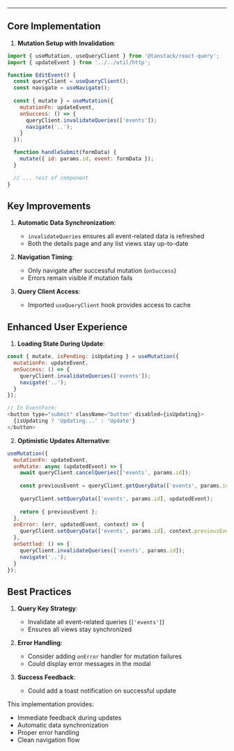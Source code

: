 
---

## Core Implementation

1. **Mutation Setup with Invalidation**:
```javascript
import { useMutation, useQueryClient } from '@tanstack/react-query';
import { updateEvent } from '../../util/http';

function EditEvent() {
  const queryClient = useQueryClient();
  const navigate = useNavigate();
  
  const { mutate } = useMutation({
    mutationFn: updateEvent,
    onSuccess: () => {
      queryClient.invalidateQueries(['events']);
      navigate('..');
    }
  });

  function handleSubmit(formData) {
    mutate({ id: params.id, event: formData });
  }

  // ... rest of component
}
```

## Key Improvements

1. **Automatic Data Synchronization**:
   - `invalidateQueries` ensures all event-related data is refreshed
   - Both the details page and any list views stay up-to-date

2. **Navigation Timing**:
   - Only navigate after successful mutation (`onSuccess`)
   - Errors remain visible if mutation fails

3. **Query Client Access**:
   - Imported `useQueryClient` hook provides access to cache

## Enhanced User Experience

1. **Loading State During Update**:
```javascript
const { mutate, isPending: isUpdating } = useMutation({
  mutationFn: updateEvent,
  onSuccess: () => {
    queryClient.invalidateQueries(['events']);
    navigate('..');
  }
});

// In EventForm:
<button type="submit" className="button" disabled={isUpdating}>
  {isUpdating ? 'Updating...' : 'Update'}
</button>
```

2. **Optimistic Updates Alternative**:
```javascript
useMutation({
  mutationFn: updateEvent,
  onMutate: async (updatedEvent) => {
    await queryClient.cancelQueries(['events', params.id]);
    
    const previousEvent = queryClient.getQueryData(['events', params.id]);
    
    queryClient.setQueryData(['events', params.id], updatedEvent);
    
    return { previousEvent };
  },
  onError: (err, updatedEvent, context) => {
    queryClient.setQueryData(['events', params.id], context.previousEvent);
  },
  onSettled: () => {
    queryClient.invalidateQueries(['events', params.id]);
    navigate('..');
  }
});
```

## Best Practices

1. **Query Key Strategy**:
   - Invalidate all event-related queries (`['events']`)
   - Ensures all views stay synchronized

2. **Error Handling**:
   - Consider adding `onError` handler for mutation failures
   - Could display error messages in the modal

3. **Success Feedback**:
   - Could add a toast notification on successful update

This implementation provides:
- Immediate feedback during updates
- Automatic data synchronization
- Proper error handling
- Clean navigation flow


